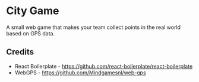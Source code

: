 # City Game
A small web game that makes your team collect points in the real world based on GPS data.

## Credits
 - React Boilerplate - https://github.com/react-boilerplate/react-boilerplate
 - WebGPS - https://github.com/Mindgamesnl/web-gps